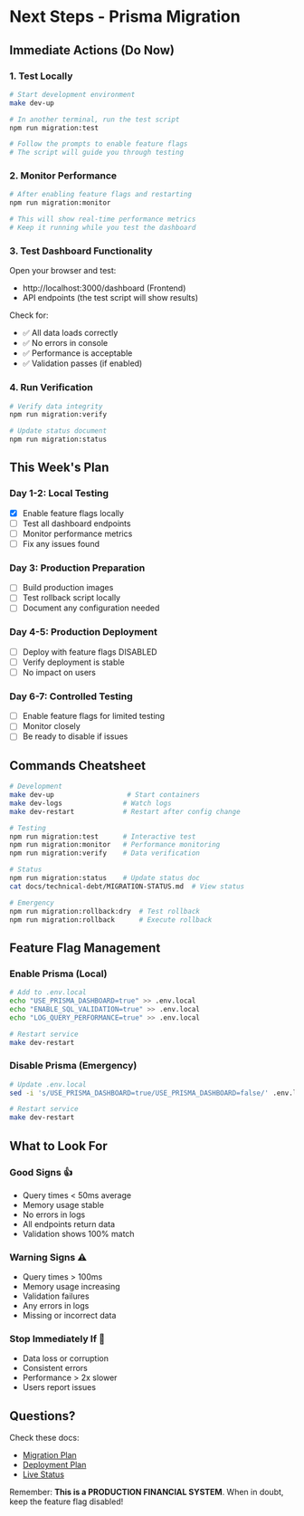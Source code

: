 # Next Steps - Prisma Migration

## Immediate Actions (Do Now)

### 1. Test Locally
```bash
# Start development environment
make dev-up

# In another terminal, run the test script
npm run migration:test

# Follow the prompts to enable feature flags
# The script will guide you through testing
```

### 2. Monitor Performance
```bash
# After enabling feature flags and restarting
npm run migration:monitor

# This will show real-time performance metrics
# Keep it running while you test the dashboard
```

### 3. Test Dashboard Functionality
Open your browser and test:
- http://localhost:3000/dashboard (Frontend)
- API endpoints (the test script will show results)

Check for:
- ✅ All data loads correctly
- ✅ No errors in console
- ✅ Performance is acceptable
- ✅ Validation passes (if enabled)

### 4. Run Verification
```bash
# Verify data integrity
npm run migration:verify

# Update status document
npm run migration:status
```

## This Week's Plan

### Day 1-2: Local Testing
- [x] Enable feature flags locally
- [ ] Test all dashboard endpoints
- [ ] Monitor performance metrics
- [ ] Fix any issues found

### Day 3: Production Preparation
- [ ] Build production images
- [ ] Test rollback script locally
- [ ] Document any configuration needed

### Day 4-5: Production Deployment
- [ ] Deploy with feature flags DISABLED
- [ ] Verify deployment is stable
- [ ] No impact on users

### Day 6-7: Controlled Testing
- [ ] Enable feature flags for limited testing
- [ ] Monitor closely
- [ ] Be ready to disable if issues

## Commands Cheatsheet

```bash
# Development
make dev-up                  # Start containers
make dev-logs               # Watch logs
make dev-restart            # Restart after config change

# Testing
npm run migration:test      # Interactive test
npm run migration:monitor   # Performance monitoring
npm run migration:verify    # Data verification

# Status
npm run migration:status    # Update status doc
cat docs/technical-debt/MIGRATION-STATUS.md  # View status

# Emergency
npm run migration:rollback:dry  # Test rollback
npm run migration:rollback      # Execute rollback
```

## Feature Flag Management

### Enable Prisma (Local)
```bash
# Add to .env.local
echo "USE_PRISMA_DASHBOARD=true" >> .env.local
echo "ENABLE_SQL_VALIDATION=true" >> .env.local
echo "LOG_QUERY_PERFORMANCE=true" >> .env.local

# Restart service
make dev-restart
```

### Disable Prisma (Emergency)
```bash
# Update .env.local
sed -i 's/USE_PRISMA_DASHBOARD=true/USE_PRISMA_DASHBOARD=false/' .env.local

# Restart service
make dev-restart
```

## What to Look For

### Good Signs 👍
- Query times < 50ms average
- Memory usage stable
- No errors in logs
- All endpoints return data
- Validation shows 100% match

### Warning Signs ⚠️
- Query times > 100ms
- Memory usage increasing
- Validation failures
- Any errors in logs
- Missing or incorrect data

### Stop Immediately If 🛑
- Data loss or corruption
- Consistent errors
- Performance > 2x slower
- Users report issues

## Questions?

Check these docs:
- [Migration Plan](./SQL-TO-PRISMA-MIGRATION.md)
- [Deployment Plan](./PRISMA-MIGRATION-DEPLOYMENT-PLAN.md)
- [Live Status](./MIGRATION-STATUS.md)

Remember: **This is a PRODUCTION FINANCIAL SYSTEM**. When in doubt, keep the feature flag disabled!